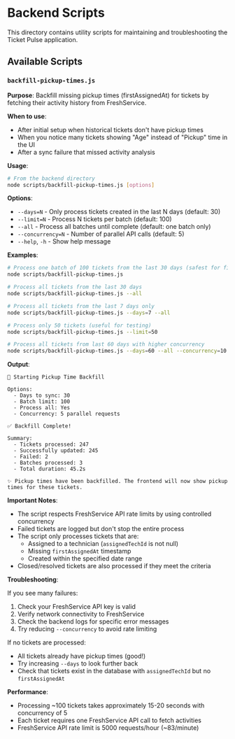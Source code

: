 # Backend Scripts

This directory contains utility scripts for maintaining and troubleshooting the Ticket Pulse application.

## Available Scripts

### `backfill-pickup-times.js`

**Purpose**: Backfill missing pickup times (firstAssignedAt) for tickets by fetching their activity history from FreshService.

**When to use**:
- After initial setup when historical tickets don't have pickup times
- When you notice many tickets showing "Age" instead of "Pickup" time in the UI
- After a sync failure that missed activity analysis

**Usage**:
```bash
# From the backend directory
node scripts/backfill-pickup-times.js [options]
```

**Options**:
- `--days=N` - Only process tickets created in the last N days (default: 30)
- `--limit=N` - Process N tickets per batch (default: 100)
- `--all` - Process all batches until complete (default: one batch only)
- `--concurrency=N` - Number of parallel API calls (default: 5)
- `--help`, `-h` - Show help message

**Examples**:

```bash
# Process one batch of 100 tickets from the last 30 days (safest for first run)
node scripts/backfill-pickup-times.js

# Process all tickets from the last 30 days
node scripts/backfill-pickup-times.js --all

# Process all tickets from the last 7 days only
node scripts/backfill-pickup-times.js --days=7 --all

# Process only 50 tickets (useful for testing)
node scripts/backfill-pickup-times.js --limit=50

# Process all tickets from last 60 days with higher concurrency
node scripts/backfill-pickup-times.js --days=60 --all --concurrency=10
```

**Output**:
```
🔄 Starting Pickup Time Backfill

Options:
  - Days to sync: 30
  - Batch limit: 100
  - Process all: Yes
  - Concurrency: 5 parallel requests

✅ Backfill Complete!

Summary:
  - Tickets processed: 247
  - Successfully updated: 245
  - Failed: 2
  - Batches processed: 3
  - Total duration: 45.2s

✨ Pickup times have been backfilled. The frontend will now show pickup times for these tickets.
```

**Important Notes**:
- The script respects FreshService API rate limits by using controlled concurrency
- Failed tickets are logged but don't stop the entire process
- The script only processes tickets that are:
  - Assigned to a technician (`assignedTechId` is not null)
  - Missing `firstAssignedAt` timestamp
  - Created within the specified date range
- Closed/resolved tickets are also processed if they meet the criteria

**Troubleshooting**:

If you see many failures:
1. Check your FreshService API key is valid
2. Verify network connectivity to FreshService
3. Check the backend logs for specific error messages
4. Try reducing `--concurrency` to avoid rate limiting

If no tickets are processed:
- All tickets already have pickup times (good!)
- Try increasing `--days` to look further back
- Check that tickets exist in the database with `assignedTechId` but no `firstAssignedAt`

**Performance**:
- Processing ~100 tickets takes approximately 15-20 seconds with concurrency of 5
- Each ticket requires one FreshService API call to fetch activities
- FreshService API rate limit is 5000 requests/hour (~83/minute)
